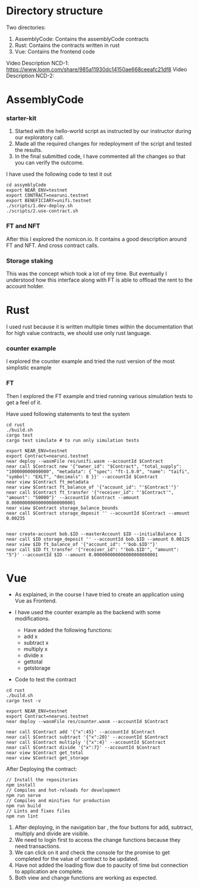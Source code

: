 # Directory structure

Two directories: 
1. AssemblyCode: Contains the assemblyCode contracts
2. Rust: Contains the contracts written in rust 
3. Vue: Contains the frontend code

Video Description NCD-1: https://www.loom.com/share/985a11930dc14150ae668ceeafc21df8
Video Description NCD-2: 

# AssemblyCode

### starter-kit
1. Started with the hello-world script as instructed by our instructor during our exploratory call. 
2. Made all the required changes for redeployment of the script and tested the results. 
3. In the final submitted code, I have commented all the changes so that you can verify the outcome.

I have used the following code to test it out 

```
cd assymblyCode 
export NEAR_ENV=testnet
export CONTRACT=nearuni.testnet
export BENEFICIARY=unifi.testnet
./scripts/1.dev-deploy.sh
./scripts/2.use-contract.sh
```
### FT and NFT

After this I explored the nomicon.io. It contains a good description around FT and NFT. And cross contract calls. 

### Storage staking 

This was the concept which took a lot of my time. But eventually I understood how this interface along with FT is able to offload the rent to the account holder. 

# Rust

I used rust because it is written multiple times within the documentation that for high value contracts, we should use only rust language.

### counter example
I explored the counter example and tried the rust version of the most simplistic example

### FT 
Then I explored the FT example and tried running various simulation tests to get a feel of it. 

Have used following statements to test the system
```
cd rust
./build.sh
cargo test
cargo test simulate # to run only simulation tests

export NEAR_ENV=testnet
export Contract=nearuni.testnet
near deploy --wasmFile res/unifi.wasm --accountId $Contract
near call $Contract new '{"owner_id": "$Contract", "total_supply": "100000000000000", "metadata": { "spec": "ft-1.0.0", "name": "taifi", "symbol": "EXLT", "decimals": 8 }}' --accountId $Contract
near view $Contract ft_metadata
near view $Contract ft_balance_of '{"account_id": "'$Contract'"}'
near call $Contract ft_transfer '{"receiver_id": "'$Contract'", "amount": "50000"}' --accountId $Contract --amount 0.000000000000000000000001
near view $Contract storage_balance_bounds
near call $Contract storage_deposit '' --accountId $Contract --amount 0.00235


near create-account bob.$ID --masterAccount $ID --initialBalance 1
near call $ID storage_deposit '' --accountId bob.$ID --amount 0.00125
near view $ID ft_balance_of '{"account_id": "'bob.$ID'"}'
near call $ID ft_transfer '{"receiver_id": "'bob.$ID'", "amount": "5"}' --accountId $ID --amount 0.000000000000000000000001

```

# Vue

- As explained, in the course I have tried to create an application using Vue as Frontend. 
- I have used the counter example as the backend with some modifications. 
    - Have added the following functions: 
    - add x
    - subtract x
    - multiply x
    - divide x
    - gettotal
    - getstorage

- Code to test the contract
```
cd rust
./build.sh
cargo test -v

export NEAR_ENV=testnet
export Contract=nearuni.testnet
near deploy --wasmFile res/counter.wasm --accountId $Contract

near call $Contract add '{"x":45}' --accountId $Contract
near call $Contract subtract '{"x":20}' --accountId $Contract
near call $Contract multiply '{"x":4}' --accountId $Contract
near call $Contract divide '{"x":7}' --accountId $Contract
near view $Contract get_total
near view $Contract get_storage

```

After Deploying the contract: 

```
// Install the repositories
npm install 
// Compiles and hot-reloads for development
npm run serve
// Compiles and minifies for production
npm run build
// Lints and fixes files
npm run lint
```

1. After deploying, in the navigation bar , the four buttons for add, subtract, multiply and divide are visible.
2. We need to login first to access the change functions because they need transactions. 
3. We can click on it and check the console for the promise to get completed for the value of contract to be updated. 
4. Have not added the loading flow due to paucity of time but connection to application are complete. 
5. Both view and change functions are working as expected. 
